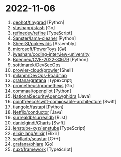 # 2022-11-06

1. [geohot/tinygrad](https://github.com/geohot/tinygrad "You like pytorch? You like micrograd? You love tinygrad! ❤️") [Python]
2. [stashapp/stash](https://github.com/stashapp/stash "An organizer for your porn, written in Go") [Go]
3. [refinedev/refine](https://github.com/refinedev/refine "Build your React-based CRUD applications, without constraints.") [TypeScript]
4. [Sanster/lama-cleaner](https://github.com/Sanster/lama-cleaner "Image inpainting tool powered by SOTA AI Model. Remove any unwanted object, defect, people from your pictures or erase and replace(powered by stable diffusion) any thing on your pictures.") [Python]
5. [SheerSt/pokewilds](https://github.com/SheerSt/pokewilds "PokeWilds - A Gen 2 Game/Engine using libGDX") [Assembly]
6. [microsoft/PowerToys](https://github.com/microsoft/PowerToys "Windows system utilities to maximize productivity") [C#]
7. [jwasham/coding-interview-university](https://github.com/jwasham/coding-interview-university "A complete computer science study plan to become a software engineer.") 
8. [Bdenneu/CVE-2022-33679](https://github.com/Bdenneu/CVE-2022-33679 "One day based on https://googleprojectzero.blogspot.com/2022/10/rc4-is-still-considered-harmful.html") [Python]
9. [sottlmarek/DevSecOps](https://github.com/sottlmarek/DevSecOps "Ultimate DevSecOps library") 
10. [prowler-cloud/prowler](https://github.com/prowler-cloud/prowler "Prowler is an Open Source security tool to perform AWS security best practices assessments, audits, incident response, continuous monitoring, hardening and forensics readiness. It contains more than 240 controls covering CIS, PCI-DSS, ISO27001, GDPR, HIPAA, FFIEC, SOC2, AWS FTR, ENS and custom security frameworks.") [Shell]
11. [milanm/DevOps-Roadmap](https://github.com/milanm/DevOps-Roadmap "DevOps Roadmap for 2022. with learning resources") 
12. [grafana/grafana](https://github.com/grafana/grafana "The open and composable observability and data visualization platform. Visualize metrics, logs, and traces from multiple sources like Prometheus, Loki, Elasticsearch, InfluxDB, Postgres and many more.") [TypeScript]
13. [prometheus/prometheus](https://github.com/prometheus/prometheus "The Prometheus monitoring system and time series database.") [Go]
14. [commaai/openpilot](https://github.com/commaai/openpilot "openpilot is an open source driver assistance system. openpilot performs the functions of Automated Lane Centering and Adaptive Cruise Control for over 200 supported car makes and models.") [Python]
15. [NationalSecurityAgency/ghidra](https://github.com/NationalSecurityAgency/ghidra "Ghidra is a software reverse engineering (SRE) framework") [Java]
16. [pointfreeco/swift-composable-architecture](https://github.com/pointfreeco/swift-composable-architecture "A library for building applications in a consistent and understandable way, with composition, testing, and ergonomics in mind.") [Swift]
17. [tiangolo/fastapi](https://github.com/tiangolo/fastapi "FastAPI framework, high performance, easy to learn, fast to code, ready for production") [Python]
18. [Netflix/conductor](https://github.com/Netflix/conductor "Conductor is a microservices orchestration engine.") [Java]
19. [surrealdb/surrealdb](https://github.com/surrealdb/surrealdb "A scalable, distributed, collaborative, document-graph database, for the realtime web") [Rust]
20. [danielgindi/Charts](https://github.com/danielgindi/Charts "Beautiful charts for iOS/tvOS/OSX! The Apple side of the crossplatform MPAndroidChart.") [Swift]
21. [lenstube-xyz/lenstube](https://github.com/lenstube-xyz/lenstube "Decentralized video-sharing social media platform, built using Lens protocol. 🌿") [TypeScript]
22. [elixir-lang/elixir](https://github.com/elixir-lang/elixir "Elixir is a dynamic, functional language designed for building scalable and maintainable applications") [Elixir]
23. [scylladb/seastar](https://github.com/scylladb/seastar "High performance server-side application framework") [C++]
24. [grafana/phlare](https://github.com/grafana/phlare "🔥 horizontally-scalable, highly-available, multi-tenant continuous profiling aggregation system") [Go]
25. [nuxt/framework](https://github.com/nuxt/framework "The Intuitive Web Framework, based on Vue 3.") [TypeScript]
